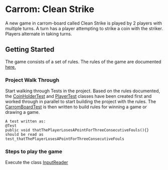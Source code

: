 # Carrom: Clean Strike
A new game in carrom-board called Clean Strike is played by 2 players with multiple turns. A turn has a player attempting to strike a
coin with the striker. Players alternate in taking turns.

## Getting Started
The game consists of a set of rules. The rules of the game are documented [here.](https://github.com/codesmack/lets-play-carrom/blob/master/src/test/resources/clean-strike-rules.docx)

### Project Walk Through
Start walking through Tests in the project. Based on the rules documented, the [CoinHolderTest](https://github.com/codesmack/lets-play-carrom/blob/master/src/test/java/com/sahaj/games/carrom/cleanstrike/CoinHolderTest.java)
and [PlayerTest](https://github.com/codesmack/lets-play-carrom/blob/master/src/test/java/com/sahaj/games/carrom/cleanstrike/PlayerTest.java)
classes have been created first and worked through in parallel to start building the project with the rules. The [CarromBoardTest](https://github.com/codesmack/lets-play-carrom/blob/master/src/test/java/com/sahaj/games/carrom/cleanstrike/CarromBoardTest.java)
is then written to build rules for winning a game or drawing a game.
```
A test written as:
@Test
public void thatThePlayerLosesAPointForThreeConsecutiveFouls(){} should be read as test_thatThePlayerLosesAPointForThreeConsecutiveFouls
```

### Steps to play the game
Execute the class [InputReader](https://github.com/codesmack/lets-play-carrom/blob/master/src/main/java/com/sahaj/games/carrom/cleanstrike/InputReader.java)





